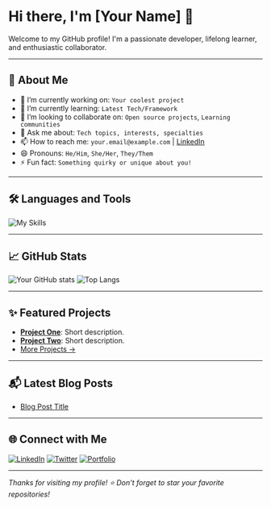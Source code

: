 # Hi there, I'm [Your Name] 👋

Welcome to my GitHub profile! I'm a passionate developer, lifelong learner, and enthusiastic collaborator.

---

## 🚀 About Me

- 🔭 I’m currently working on: `Your coolest project`
- 🌱 I’m currently learning: `Latest Tech/Framework`
- 👯 I’m looking to collaborate on: `Open source projects`, `Learning communities`
- 💬 Ask me about: `Tech topics, interests, specialties`
- 📫 How to reach me: `your.email@example.com` | [LinkedIn](https://linkedin.com/in/yourprofile)
- 😄 Pronouns: `He/Him`, `She/Her`, `They/Them`
- ⚡ Fun fact: `Something quirky or unique about you!`

---

## 🛠️ Languages and Tools

<img src="https://skillicons.dev/icons?i=python,js,go,java,cpp,ts,react,vue,docker,linux,aws,git,github,figma" alt="My Skills" />

---

## 📈 GitHub Stats

![Your GitHub stats](https://github-readme-stats.vercel.app/api?username=yourusername&show_icons=true&hide_title=true&count_private=true&hide=prs&theme=radical)
![Top Langs](https://github-readme-stats.vercel.app/api/top-langs/?username=yourusername&layout=compact&theme=radical)

---

## ✨ Featured Projects

- [**Project One**](https://github.com/yourusername/project-one): Short description.
- [**Project Two**](https://github.com/yourusername/project-two): Short description.
- [More Projects →](https://github.com/yourusername?tab=repositories)

---

## 📬 Latest Blog Posts

<!-- BLOG-POST-LIST:START -->
<!-- Replace this section with the latest posts using GitHub Actions or manually update -->
- [Blog Post Title](https://yourblog.com/post-url)
<!-- BLOG-POST-LIST:END -->

---

## 🌐 Connect with Me

[![LinkedIn](https://img.shields.io/badge/-LinkedIn-blue?style=flat&logo=linkedin)](https://linkedin.com/in/yourprofile)
[![Twitter](https://img.shields.io/badge/-Twitter-blue?style=flat&logo=twitter)](https://twitter.com/yourusername)
[![Portfolio](https://img.shields.io/badge/-Portfolio-black?style=flat&logo=github)](https://yourportfolio.com)

---

_Thanks for visiting my profile! ⭐️ Don't forget to star your favorite repositories!_

